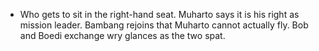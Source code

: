 - Who gets to sit in the right-hand seat. Muharto says it is his right as mission leader. Bambang rejoins that Muharto cannot actually fly. Bob and Boedi exchange wry glances as the two spat. 